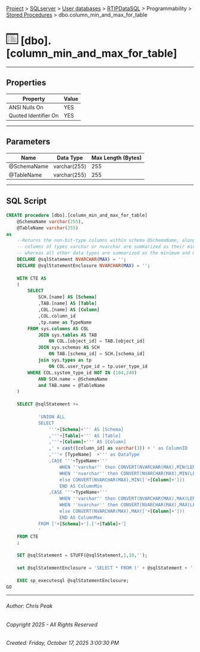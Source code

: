 #### 

[Project](../../../../../index.md) > [SQLserver](../../../../index.md) > [User databases](../../../index.md) > [RTIPDataSQL](../../index.md) > Programmability > [Stored Procedures](Stored_Procedures.md) > dbo.column_min_and_max_for_table

# ![Stored Procedures](../../../../../Images/StoredProcedure32.png) [dbo].[column_min_and_max_for_table]

---

## <a name="#properties"></a>Properties

| Property | Value |
|---|---|
| ANSI Nulls On | YES |
| Quoted Identifier On | YES |


---

## <a name="#parameters"></a>Parameters

| Name | Data Type | Max Length (Bytes) |
|---|---|---|
| @SchemaName | varchar(255) | 255 |
| @TableName | varchar(255) | 255 |


---

## <a name="#sqlscript"></a>SQL Script

```sql
CREATE procedure [dbo].[column_min_and_max_for_table]
	@SchemaName varchar(255),
	@TableName varchar(255)
as
	--Returns the non-bit-type columns within schema @SchemaName, along with their minimum and maximum values or lengths.
	-- columns of types varchar or nvarchar are summarized as their minimum and maximum lengths
	-- whereas all other data types are summarized as the minimum and max values.
	DECLARE @sqlStatement NVARCHAR(MAX) = '';
	DECLARE @sqlStatementEnclosure NVARCHAR(MAX) = '';

	WITH CTE AS
	(
	    SELECT
	        SCH.[name] AS [Schema]
	        ,TAB.[name] AS [Table]
	        ,COL.[name] AS [Column]
			,COL.column_id
			,tp.name as TypeName
	    FROM sys.columns AS COL
	        JOIN sys.tables AS TAB
	            ON COL.[object_id] = TAB.[object_id]
	        JOIN sys.schemas AS SCH
	            ON TAB.[schema_id] = SCH.[schema_id]
			join sys.types as tp 
				ON COL.user_type_id = tp.user_type_id
	    WHERE COL.system_type_id NOT IN (104,240)
			AND SCH.name = @SchemaName
			and TAB.name = @TableName
	)

	SELECT @sqlStatement += 

	        'UNION ALL
	        SELECT 
	            '''+[Schema]+''' AS [Schema]
	            ,'''+[Table]+''' AS [Table]
	            ,'''+[Column]+''' AS [Column]
				,' + cast([column_id] as varchar(3)) + ' as ColumnID
				,'''+ [TypeName]  +''' as DataType
	            ,CASE '''+TypeName+'''
					WHEN ''varchar'' then CONVERT(NVARCHAR(MAX),MIN(LEN(['+[Column]+']))) 
					WHEN ''nvarchar'' then CONVERT(NVARCHAR(MAX),MIN(LEN(['+[Column]+']))) 
					else CONVERT(NVARCHAR(MAX),MIN(['+[Column]+'])) 
					END AS ColumnMin
	            ,CASE '''+TypeName+'''
					WHEN ''varchar'' then CONVERT(NVARCHAR(MAX),MAX(LEN(['+[Column]+']))) 
					WHEN ''nvarchar'' then CONVERT(NVARCHAR(MAX),MAX(LEN(['+[Column]+']))) 
					else CONVERT(NVARCHAR(MAX),MAX(['+[Column]+'])) 
					END AS ColumnMax
	        FROM ['+[Schema]+'].['+[Table]+']
	        '
	FROM CTE
	;

	SET @sqlStatement = STUFF(@sqlStatement,1,10,'');

	set @sqlStatementEnclosure = 'SELECT * FROM (' + @sqlStatement + ') as qry ORDER BY ColumnID'

	EXEC sp_executesql @sqlStatementEnclosure;
GO

```


---

###### Author:  Chris Peak

###### Copyright 2025 - All Rights Reserved

###### Created: Friday, October 17, 2025 3:00:30 PM


